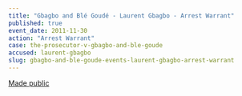 ```yaml
---
title: "Gbagbo and Blé Goudé - Laurent Gbagbo - Arrest Warrant"
published: true
event_date: 2011-11-30
action: "Arrest Warrant"
case: the-prosecutor-v-gbagbo-and-ble-goude
accused: laurent-gbagbo
slug: gbagbo-and-ble-goude-events-laurent-gbagbo-arrest-warrant
---
```


[Made public](http://www.icc-cpi.int/iccdocs/doc/doc1276751.pdf)

